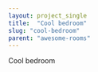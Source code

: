 ```yaml
---
layout: project_single
title:  "Cool bedroom"
slug: "cool-bedroom"
parent: "awesome-rooms"
---
```

Cool bedroom